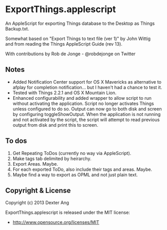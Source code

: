 ExportThings.applescript
========================

An AppleScript for exporting Things database to the Desktop as Things Backup.txt.

Somewhat based on "Export Things to text file (ver 1)" by John Wittig<br />
and from reading the Things AppleScript Guide (rev 13).

With contributions by Rob de Jonge - @robdejonge on Twitter

Notes
-----

- Added Notification Center support for OS X Mavericks as alternative to afplay for completion notification... but I haven't had a chance to test it.
- Tested with Things 2.2.1 and OS X Mountain Lion.
- Enhanced configurability and added wrapper to allow script to run without activating the application. Script no longer activates Things unless configured to do so. Output
can now go to both disk and screen by configuring toggleShowOutput. When the application is not running and not activated by the script, the script will attempt to read previous output from disk and print this to screen.

To dos
------

1. Get Repeating ToDos (currently no way via AppleScript).
2. Make tags tab delimited by heirarchy.
3. Export Areas. Maybe.
4. For each exported ToDo, also include their tags and areas. Maybe.
5. Maybe find a way to export as OPML and not just plain text.

Copyright & License
-------------------

Copyright (c) 2013 Dexter Ang

ExportThings.applescript is released under the MIT license:

- http://www.opensource.org/licenses/MIT
